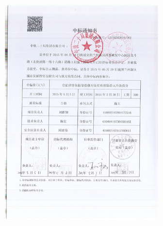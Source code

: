 ![image](https://github.com/shywsad/zhongbiaotongzhi/raw/master/4%E4%B8%AD%E6%A0%87%E9%80%9A%E7%9F%A5%E4%B9%A6.jpg)
